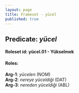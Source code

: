 ```yaml
---
layout: page
title: Frameset - yücel
published: true
---
```

<h2>Predicate: <i>yücel</i></h2>
<h4>Roleset id: yücel.01 - Yükselmek<br>
<h4>Roles:</h4>
<b>Arg-1</b>: <i>yücelen</i>  (NOM) <br>
<b>Arg-2</b>: <i>nereye yüceldiği</i>  (DAT) <br>
<b>Arg-3</b>: <i>nereden yüceldiği</i>  (ABL) <br>
